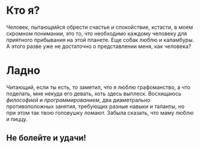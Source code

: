 # Кто я?
Человек, пытающмйся обрести счастье и спокойствие, кстасти, в моем скромном понимании, это то, что необходимо каждому человеку для приятного прибывания на этой планете. Еще собак люблю и каламбуры. А этого разве уже не достаточно о представлении меня, как человека?

# Ладно 
Читающий, если ты есть, то заметил, что я люблю графоманство, а что поделать, мне некуда его девать, хоть здесь выплеск. Восхищаюсь _философией_ и _программированием_, два диаметрально противоположных занятия, требующих разные навыки и таланты, но при этом так твою головушку ломают. Забыла сказать, что маму люблю и пиццу.

## Не болейте и удачи!
